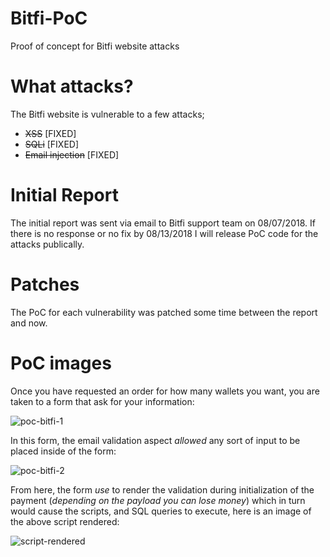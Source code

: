 # Bitfi-PoC
Proof of concept for Bitfi website attacks

# What attacks?

The Bitfi website is vulnerable to a few attacks;

  - ~~XSS~~ [FIXED]
  - ~~SQLi~~ [FIXED]
  - ~~Email injection~~ [FIXED]

# Initial Report

The initial report was sent via email to Bitfi support team on 08/07/2018. If there is no response or no fix by 08/13/2018 I will release PoC code for the attacks publically.


# Patches 

The PoC for each vulnerability was patched some time between the report and now.

# PoC images

Once you have requested an order for how many wallets you want, you are taken to a form that ask for your information:

![poc-bitfi-1](https://user-images.githubusercontent.com/14183473/43848476-a335acac-9af8-11e8-9aed-6d15862253e0.png "#staysalty")

In this form, the email validation aspect _allowed_ any sort of input to be placed inside of the form:

![poc-bitfi-2](https://user-images.githubusercontent.com/14183473/43848477-a35864c2-9af8-11e8-82a5-d54427904f43.png "#staysalty")

From here, the form _use_ to render the validation during initialization of the payment (_depending on the payload you can lose money_) which in turn would cause the scripts, and SQL queries to execute, here is an image of the above script rendered:

![script-rendered](https://user-images.githubusercontent.com/14183473/43849055-2121b48e-9afa-11e8-97bd-4dfec778edd3.png "#staysalty")
